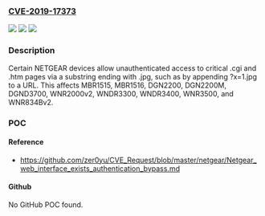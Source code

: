 ### [CVE-2019-17373](https://cve.mitre.org/cgi-bin/cvename.cgi?name=CVE-2019-17373)
![](https://img.shields.io/static/v1?label=Product&message=n%2Fa&color=blue)
![](https://img.shields.io/static/v1?label=Version&message=n%2Fa&color=blue)
![](https://img.shields.io/static/v1?label=Vulnerability&message=n%2Fa&color=brighgreen)

### Description

Certain NETGEAR devices allow unauthenticated access to critical .cgi and .htm pages via a substring ending with .jpg, such as by appending ?x=1.jpg to a URL. This affects MBR1515, MBR1516, DGN2200, DGN2200M, DGND3700, WNR2000v2, WNDR3300, WNDR3400, WNR3500, and WNR834Bv2.

### POC

#### Reference
- https://github.com/zer0yu/CVE_Request/blob/master/netgear/Netgear_web_interface_exists_authentication_bypass.md

#### Github
No GitHub POC found.

